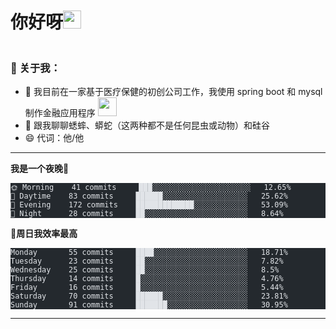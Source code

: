 <h1 id="hi-there"><font style="vertical-align: inherit;"><font style="vertical-align: inherit;">你好呀</font></font><img src="https://github.com/TheDudeThatCode/TheDudeThatCode/blob/master/Assets/Hi.gif" width="29px"></h1>

<p><img src="https://camo.githubusercontent.com/992babdffd8c74a1502de375fbdf7e4d54773242/68747470733a2f2f6d656469612e67697068792e636f6d2f6d656469612f53576f536b4e36447854737a71494b4571762f67697068792e676966" alt=""></p>
<h3 id="-about-me"><font style="vertical-align: inherit;"><font style="vertical-align: inherit;">🤵 关于我：</font></font></h3>
<ul>
<li><font style="vertical-align: inherit;"><font style="vertical-align: inherit;">🏦 我目前在一家基于医疗保健的初创公司工作，我使用 spring boot 和 mysql 制作金融应用程序
</font></font><img src="https://media.giphy.com/media/WUlplcMpOCEmTGBtBW/giphy.gif" width="30"></li>
<li><font style="vertical-align: inherit;"><font style="vertical-align: inherit;">💬 跟我聊聊蟋蟀、蟒蛇（这两种都不是任何昆虫或动物）和硅谷</font></font></li>
<li><font style="vertical-align: inherit;"><font style="vertical-align: inherit;">😄 代词：他/他</font></font></li>
</ul>

<hr>

<p><strong><font style="vertical-align: inherit;"><font style="vertical-align: inherit;">我是一个夜晚🦉</font></font></strong></p>
<pre class="astro-code github-dark" style="background-color:#24292e;color:#e1e4e8; overflow-x: auto;" tabindex="0"><code><span class="line"><span>🌞 Morning    41 commits     ███░░░░░░░░░░░░░░░░░░░░░░   12.65% </span></span>
<span class="line"><span>🌆 Daytime    83 commits     ██████░░░░░░░░░░░░░░░░░░░   25.62% </span></span>
<span class="line"><span>🌃 Evening    172 commits    █████████████░░░░░░░░░░░░   53.09% </span></span>
<span class="line"><span>🌙 Night      28 commits     ██░░░░░░░░░░░░░░░░░░░░░░░   8.64%</span></span>
<span class="line"><span></span></span></code></pre>
<p><font style="vertical-align: inherit;"><font style="vertical-align: inherit;">📅</font></font><strong><font style="vertical-align: inherit;"><font style="vertical-align: inherit;">周日我效率最高</font></font></strong></p>
<pre class="astro-code github-dark" style="background-color:#24292e;color:#e1e4e8; overflow-x: auto;" tabindex="0"><code><span class="line"><span>Monday       55 commits     ████░░░░░░░░░░░░░░░░░░░░░   18.71% </span></span>
<span class="line"><span>Tuesday      23 commits     ██░░░░░░░░░░░░░░░░░░░░░░░   7.82% </span></span>
<span class="line"><span>Wednesday    25 commits     ██░░░░░░░░░░░░░░░░░░░░░░░   8.5% </span></span>
<span class="line"><span>Thursday     14 commits     █░░░░░░░░░░░░░░░░░░░░░░░░   4.76% </span></span>
<span class="line"><span>Friday       16 commits     █░░░░░░░░░░░░░░░░░░░░░░░░   5.44% </span></span>
<span class="line"><span>Saturday     70 commits     ██████░░░░░░░░░░░░░░░░░░░   23.81% </span></span>
<span class="line"><span>Sunday       91 commits     ███████░░░░░░░░░░░░░░░░░░   30.95%</span></span>
<span class="line"><span></span></span></code></pre>
<hr>
